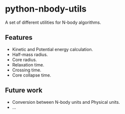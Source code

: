 python-nbody-utils
==================

A set of different utilities for N-body algorithms.


Features
---------

 * Kinetic and Potential energy calculation.
 * Half-mass radius.
 * Core radius.
 * Relaxation time.
 * Crossing time.
 * Core collapse time.

Future work
------------

 * Conversion between N-body units and Physical units.
 * ...